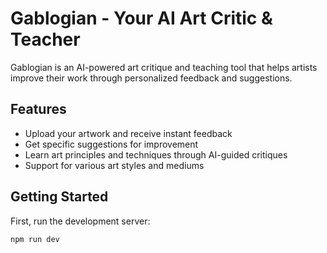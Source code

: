 # Gablogian - Your AI Art Critic & Teacher

Gablogian is an AI-powered art critique and teaching tool that helps artists improve their work through personalized feedback and suggestions.

## Features

- Upload your artwork and receive instant feedback
- Get specific suggestions for improvement
- Learn art principles and techniques through AI-guided critiques
- Support for various art styles and mediums

## Getting Started

First, run the development server:

```bash
npm run dev
```
